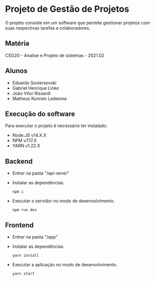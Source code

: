 # Projeto de Gestão de Projetos

O projeto consiste em um software que permite gestionar projetos com suas respectivas tarefas e colaboradores.

## Matéria

CSG20 - Analise e Projeto de sistemas - 2021.02

## Alunos

- Eduardo Soviersovski
- Gabriel Henrique Linke
- João Vítor Rissardi
- Matheus Kunnen Ledesma

## Execução do software

Para executar o projeto é necessário ter instalado:

- Node.JS v14.X.X
- NPM v7.17.X
- YARN v1.22.X

## Backend

- Entrar na pasta "/api-sever"
- Instalar as dependências.

      npm i

- Executar o servidor no modo de desenvolvimento.

      npm run dev

## Frontend

- Entrar na pasta "/app"
- Instalar as dependências.

      yarn install

- Executar a aplicação no modo de desenvolvimento.

      yarn start
